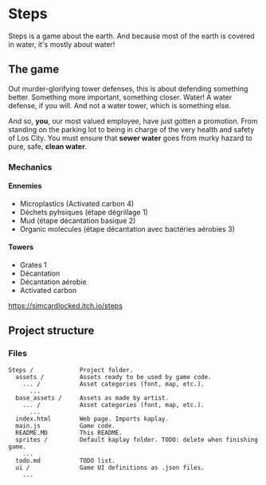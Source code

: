 # Steps

Steps is a game about the earth. And because most of the earth is covered in water, it's mostly about water!

## The game

Out murder-glorifying tower defenses, this is about defending something better. Something more important, something closer. Water! A water defense, if you will. And not a water tower, which is something else.

And so, **you**, our most valued employee, have just gotten a promotion. From standing on the parking lot to being in charge of the very health and safety of Los City. You must ensure that **sewer water** goes from murky hazard to pure, safe, **clean water**. 

### Mechanics

#### Ennemies

* Microplastics (Activated carbon 4)
* Déchets pyhsiques (étape dégrillage 1)
* Mud (étape décantation basique 2)
* Organic molecules (étape décantation avec bactéries aérobies 3)

#### Towers

* Grates 1
* Décantation 
* Décantation aérobie
* Activated carbon

https://simcardlocked.itch.io/steps

## Project structure

### Files
```
Steps /             Project folder.
  assets /          Assets ready to be used by game code.
    ... /           Asset categories (font, map, etc.).
      ...
  base_assets /     Assets as made by artist.
    ... /           Asset categories (font, map, etc.).
      ...
  index.html        Web page. Imports kaplay.
  main.js           Game code.
  README.MD         This README.
  sprites /         Default kaplay folder. TODO: delete when finishing game.
    ...
  todo.md           TODO list.
  ui /              Game UI definitions as .json files.       
    ...
```
